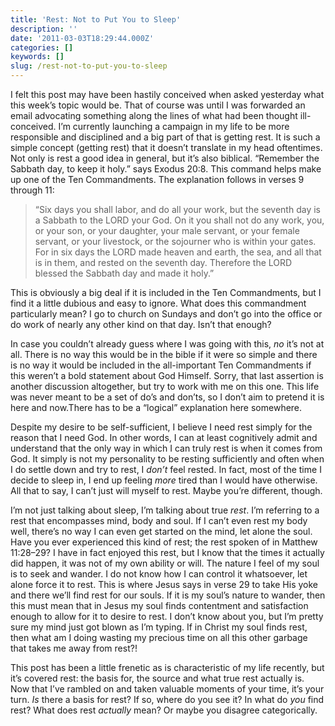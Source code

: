 ```yaml
---
title: 'Rest: Not to Put You to Sleep'
description: ''
date: '2011-03-03T18:29:44.000Z'
categories: []
keywords: []
slug: /rest-not-to-put-you-to-sleep
---
```


I felt this post may have been hastily conceived when asked yesterday what this week’s topic would be. That of course was until I was forwarded an email advocating something along the lines of what had been thought ill-conceived. I’m currently launching a campaign in my life to be more responsible and disciplined and a big part of that is getting rest. It is such a simple concept (getting rest) that it doesn’t translate in my head oftentimes.  
Not only is rest a good idea in general, but it’s also biblical. “Remember the Sabbath day, to keep it holy.” says Exodus 20:8. This command helps make up one of the Ten Commandments. The explanation follows in verses 9 through 11:

> “Six days you shall labor, and do all your work, but the seventh day is a Sabbath to the LORD your God. On it you shall not do any work, you, or your son, or your daughter, your male servant, or your female servant, or your livestock, or the sojourner who is within your gates. For in six days the LORD made heaven and earth, the sea, and all that is in them, and rested on the seventh day. Therefore the LORD blessed the Sabbath day and made it holy.”

This is obviously a big deal if it is included in the Ten Commandments, but I find it a little dubious and easy to ignore. What does this commandment particularly mean? I go to church on Sundays and don’t go into the office or do work of nearly any other kind on that day. Isn’t that enough?

In case you couldn’t already guess where I was going with this, _no_ it’s not at all. There is no way this would be in the bible if it were so simple and there is no way it would be included in the all-important Ten Commandments if this weren’t a bold statement about God Himself. Sorry, that last assertion is another discussion altogether, but try to work with me on this one. This life was never meant to be a set of do’s and don’ts, so I don’t aim to pretend it is here and now.There has to be a “logical” explanation here somewhere.

Despite my desire to be self-sufficient, I believe I need rest simply for the reason that I need God. In other words, I can at least cognitively admit and understand that the only way in which I can truly rest is when it comes from God. It simply is not my personality to be resting sufficiently and often when I do settle down and try to rest, I _don’t_ feel rested. In fact, most of the time I decide to sleep in, I end up feeling _more_ tired than I would have otherwise. All that to say, I can’t just will myself to rest. Maybe you’re different, though.

I’m not just talking about sleep, I’m talking about true _rest_. I’m referring to a rest that encompasses mind, body and soul. If I can’t even rest my body well, there’s no way I can even get started on the mind, let alone the soul. Have you ever experienced this kind of rest; the rest spoken of in Matthew 11:28–29? I have in fact enjoyed this rest, but I know that the times it actually did happen, it was not of my own ability or will. The nature I feel of my soul is to seek and wander. I do not know how I can control it whatsoever, let alone force it to rest. This is where Jesus says in verse 29 to take His yoke and there we’ll find rest for our souls. If it is my soul’s nature to wander, then this must mean that in Jesus my soul finds contentment and satisfaction enough to allow for it to desire to rest. I don’t know about you, but I’m pretty sure my mind just got blown as I’m typing. If in Christ my soul finds rest, then what am I doing wasting my precious time on all this other garbage that takes me away from rest?!

This post has been a little frenetic as is characteristic of my life recently, but it’s covered rest: the basis for, the source and what true rest actually is. Now that I’ve rambled on and taken valuable moments of your time, it’s your turn. _Is_ there a basis for rest? If so, where do you see it? In what do _you_ find rest? What does rest _actually_ mean? Or maybe you disagree categorically.